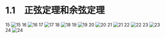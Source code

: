 # 1.1　正弦定理和余弦定理

15
![15](../../book/人教版高中数学A版必修5/人教版高中数学A版必修5_15.png)
16
![16](../../book/人教版高中数学A版必修5/人教版高中数学A版必修5_16.png)
17
![17](../../book/人教版高中数学A版必修5/人教版高中数学A版必修5_17.png)
18
![18](../../book/人教版高中数学A版必修5/人教版高中数学A版必修5_18.png)
19
![19](../../book/人教版高中数学A版必修5/人教版高中数学A版必修5_19.png)
20
![20](../../book/人教版高中数学A版必修5/人教版高中数学A版必修5_20.png)
21
![21](../../book/人教版高中数学A版必修5/人教版高中数学A版必修5_21.png)
22
![22](../../book/人教版高中数学A版必修5/人教版高中数学A版必修5_22.png)
23
![23](../../book/人教版高中数学A版必修5/人教版高中数学A版必修5_23.png)
24
![24](../../book/人教版高中数学A版必修5/人教版高中数学A版必修5_24.png)
